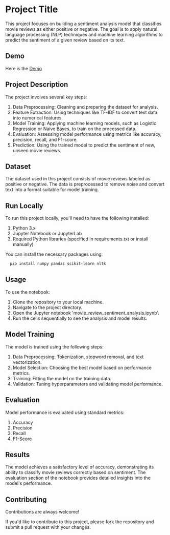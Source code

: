 
# Project Title

This project focuses on building a sentiment analysis model that classifies movie reviews as either positive or negative. The goal is to apply natural language processing (NLP) techniques and machine learning algorithms to predict the sentiment of a given review based on its text.


## Demo

Here is the [Demo](https://huggingface.co/spaces/Manasa1/movie_review_sentiment_analysis) 
## Project Description

The project involves several key steps:

1. Data Preprocessing: Cleaning and preparing the dataset for analysis.
2. Feature Extraction: Using techniques like TF-IDF to convert text data into numerical features.
3. Model Training: Applying machine learning models, such as Logistic Regression or Naive Bayes, to train on the processed data.
4. Evaluation: Assessing model performance using metrics like accuracy, precision, recall, and F1-score.
5. Prediction: Using the trained model to predict the sentiment of new, unseen movie reviews.
## Dataset

The dataset used in this project consists of movie reviews labeled as positive or negative. The data is preprocessed to remove noise and convert text into a format suitable for model training.
## Run Locally

To run this project locally, you'll need to have the following installed:

1. Python 3.x
2. Jupyter Notebook or JupyterLab
3. Required Python libraries (specified in requirements.txt or install manually)

You can install the necessary packages using:

```bash
  pip install numpy pandas scikit-learn nltk
```



## Usage

To use the notebook:

1. Clone the repository to your local machine.
2. Navigate to the project directory.
3. Open the Jupyter notebook 'movie_review_sentiment_analysis.ipynb'.
4. Run the cells sequentially to see the analysis and model results.
## Model Training

The model is trained using the following steps:

1. Data Preprocessing: Tokenization, stopword removal, and text vectorization.
2. Model Selection: Choosing the best model based on performance metrics.
3. Training: Fitting the model on the training data.
4. Validation: Tuning hyperparameters and validating model performance.
## Evaluation

Model performance is evaluated using standard metrics:

1. Accuracy
2. Precision
3. Recall
4. F1-Score
## Results

The model achieves a satisfactory level of accuracy, demonstrating its ability to classify movie reviews correctly based on sentiment. The evaluation section of the notebook provides detailed insights into the model's performance.
## Contributing

Contributions are always welcome!

If you'd like to contribute to this project, please fork the repository and submit a pull request with your changes.

